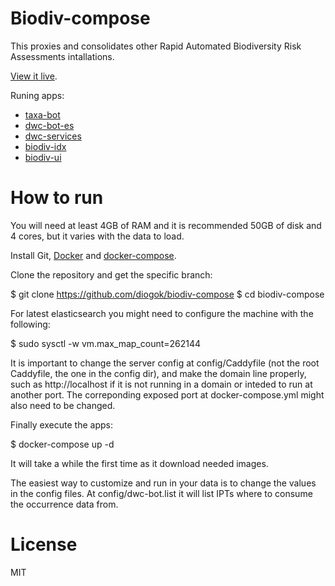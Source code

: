 # Biodiv-compose

This proxies and consolidates other Rapid Automated Biodiversity Risk Assessments intallations.

[View it live](http://br.biodiversity.cloud/).

Runing apps:

- [taxa-bot](http://github.com/diogok/taxa-bot)
- [dwc-bot-es](http://github.com/diogok/dwc-bot-es)
- [dwc-services](http://github.com/diogok/dwc-services)
- [biodiv-idx](http://github.com/diogok/biodiv-idx)
- [biodiv-ui](http://github.com/diogok/biodiv-ui)

# How to run

You will need at least 4GB of RAM and it is recommended 50GB of disk and 4 cores, but it varies with the data to load.

Install Git, [Docker](https://docs.docker.com/v1.8/installation/ubuntulinux/) and [docker-compose](https://docs.docker.com/compose/install/).

Clone the repository and get the specific branch: 

  $ git clone https://github.com/diogok/biodiv-compose
  $ cd biodiv-compose

For latest elasticsearch you might need to configure the machine with the following:

  $ sudo sysctl -w vm.max\_map\_count=262144

It is important to change the server config at config/Caddyfile (not the root Caddyfile, the one in the config dir), and make the domain line properly, such as http://localhost if it is not running in a domain or inteded to run at another port. The correponding exposed port at docker-compose.yml might also need to be changed.

Finally execute the apps:

  $ docker-compose up -d

It will take a while the first time as it download needed images.


The easiest way to customize and run in your data is to change the values in the config files. At config/dwc-bot.list it will list IPTs where to consume the occurrence data from.

# License

MIT

